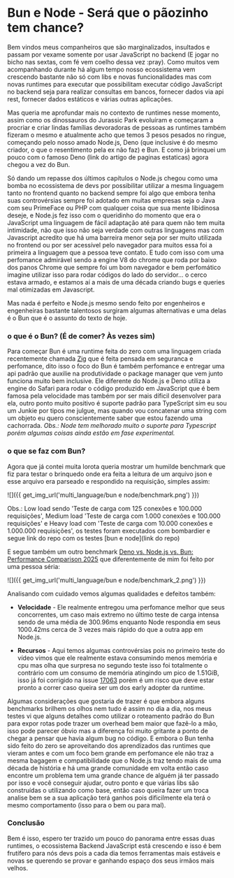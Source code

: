 # Bun e Node - Será que o pãozinho tem chance?

Bem vindos meus companheiros que são marginalizados, insultados e passam por vexame somente por usar JavaScript no backend (E jogar no bicho nas sextas, com fé vem coelho dessa vez :pray). 
Como muitos vem acompanhando durante há algum tempo nosso ecossistema vem crescendo bastante não só com libs e novas funcionalidades mas com novas runtimes para executar que possibilitam
executar código JavaScript no backend seja para realizar consultas em bancos, fornecer dados via api rest, fornecer dados estáticos e várias outras aplicações.

Mas queria me aprofundar mais no contexto de runtimes nesse momento, assim como os dinossauros do Jurassic Park evoluíram e começaram a procriar e criar lindas
famílias devoradoras de pessoas as runtimes também fizeram o mesmo e atualmente acho que temos 3 pesos pesados no ringue, começando pelo nosso amado Node.js,
Deno (que inclusive é do mesmo criador, o que o resentimento pela ex não faz) e Bun. E como já brinquei um pouco com o famoso Deno (link do artigo de paginas estaticas) agora chegou a vez do Bun.

Só dando um repasse dos últimos capítulos o Node.js chegou como uma bomba no ecossistema de devs por possibilitar utilizar a mesma linguagem tanto no frontend
quanto no backend sempre foi algo que embora tenha suas controvérsias sempre foi adotado em muitas empresas seja o Java com seu PrimeFace ou PHP com qualquer coisa 
que sua mente libidinosa deseje, e Node.js fez isso com o queridinho do momento que era o JavaScript uma linguagem de fácil adaptação até para quem não tem muita intimidade,
não que isso não seja verdade com outras linguagens mas com Javascript acredito que há uma barreira menor seja por ser muito utilizada no frontend
ou por ser acessível pelo navegador para muitos essa foi a primeira a linguagem que a pessoa teve contato.
E tudo com isso com uma perfomance admirável sendo a engine V8 do chrome que roda por baixo dos panos Chrome que sempre foi um bom navegador e bem
perfomático imagine utilizar isso para rodar códigos do lado do servidor... o cerco estava armado, e estamos aí a mais de uma década
criando bugs e queries mal otimizadas em Javascript.

Mas nada é perfeito e Node.js mesmo sendo feito por engenheiros e engenheiras bastante talentosos surgiram algumas alternativas
e uma delas é o Bun que é o assunto do texto de hoje.

### o que é o Bun? (É de comer? Às vezes sim)


Para começar Bun é uma runtime feita do zero com uma linguagem criada recentemente chamada [Zig](https://www.youtube.com/watch?v=kxT8-C1vmd4) que é feita
pensada em seguranca e perfomance, dito isso o foco do Bun é também perfomance e entregar uma api padrão que auxilie na produtividade o package manager que vem junto
funciona muito bem inclusive. Ele diferente do Node.js e Deno utiliza a engine do Safari para rodar o código produzido em JavaScript que é bem 
famosa pela velocidade mas também por ser mais díficil desenvolver para ela, outro ponto muito positivo é suporte padrão para TypeScript 
sim eu sou um Junkie por tipos me julgue, mas quando vou concatenar uma string com um objeto eu quero conscientemente saber 
que estou fazendo uma cachorrada. *Obs.: Node tem melhorado muito o suporte para Typescript porém algumas coisas ainda estão em fase experimental.*

### o que se faz com Bun? 

Agora que já contei muita lorota queria mostrar um humilde benchmark que fiz para testar o brinquedo onde era feita a leitura de um arquivo
json e esse arquivo era parseado e respondido na requisição, simples assim:


![]({{ get_img_url('multi_language/bun e node/benchmark.png') }})

Obs.: Low load sendo 'Teste de carga com 125 conexões e 100.000 requisições', Medium load 'Teste de carga com 1.000 conexões e 100.000 requisições'
e Heavy load com 'Teste de carga com 10.000 conexões e 1.000.000 requisições', os testes foram executados com bombardier e segue link do repo com os testes [bun e node](link do repo)

E segue também um outro benchmark [Deno vs. Node.js vs. Bun: Performance Comparison 2025](https://www.youtube.com/watch?v=DpDHPoStZZ8) que diferentemente de mim 
foi feito por uma pessoa séria:

![]({{ get_img_url('multi_language/bun e node/benchmark_2.png') }})

Analisando com cuidado vemos algumas qualidades e defeitos também:

- **Velocidade** - Ele realmente entregou uma perfomance melhor que seus concorrentes, um caso mais extremo no último teste de carga intensa sendo de
uma média de 300.96ms enquanto Node respondia em seus 1000.42ms cerca de 3 vezes mais rápido do que a outra app em Node.js.

- **Recursos** - Aqui temos algumas controvérsias pois no primeiro teste do vídeo vimos que ele realmente estava consumindo menos memória e cpu 
mas olha que surpresa no segundo teste isso foi totalmente o contrário com um consumo de memória atingindo um pico de 1.51GiB,
isso já foi corrigido na issue [17063](https://github.com/oven-sh/bun/issues/17063) porém é um risco que deve estar pronto a correr
caso queira ser um dos early adopter da runtime.

Algumas considerações que gostaria de trazer é que embora alguns benchmarks brilhem os olhos nem tudo é assim no dia a dia, nos meus testes vi que alguns detalhes
como utilizar o roteamento padrão do Bun para expor rotas pode trazer um overhead bem maior que fazê-lo a mão, isso pode parecer
óbvio mas a diferença foi muito gritante a ponto de chegar a pensar que havia algum bug no código. E embora o Bun tenha
sido feito do zero se aproveitando dos aprendizados das runtimes que vieram antes e com um foco bem grande em perfomance ele não traz a mesma bagagem e
compatibilidade que o Node.js traz tendo mais de uma década de história e há uma grande comunidade em volta então caso encontre um problema
tem uma grande chance de alguém já ter passado por isso e você conseguir ajudar, outro ponto e que várias libs são construídas o utilizando como base,
então caso queira fazer um troca analise bem se a sua aplicação terá ganhos pois dificilmente ela terá o mesmo comportamento (isso para o bem ou para mal).


### Conclusão

Bem é isso, espero ter trazido um pouco do panorama entre essas duas runtimes, o ecossistema Backend JavaScript está crescendo e isso é bem frutífero
para nós devs pois a cada dia temos ferramentas mais estáveis e novas se querendo se provar e ganhando espaço dos seus irmãos mais velhos.
